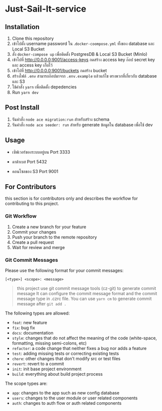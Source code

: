 # Just-Sail-It-service

## Installation

1. Clone this repository
2. เข้าไปตั้ง username password ใน .`docker-coompose.yml` ทั้งของ database และ  Local S3 Bucket
3. สั่ง `docker-compose up` เพื่อติดตั้ง PostgresDB & Local S3 Bucket (MinIo)
4. เข้าไปที่ http://0.0.0.0:9001/access-keys กดสร้าง access key ก๊อป secret key และ access key เก็บไว้
5. เข้าไปที่ http://0.0.0.0:9001/buckets กดสร้าง bucket
5. สร้างไฟล์ `.env` สามารถก๊อปมาจาก `.env.example` แล้วแก้ไข ตรงพวกที่เกี่ยวกับ database และ S3
5. ใช้คำสั่ง `yarn` เพื่อติดตั้ง depedencies
6. Run `yarn dev` 

## Post Install
1. รันคำสั่ง `node ace migration:run` สำหรับสร้าง schema
2. รันคำสั่ง `node ace seeder: run` สำหรับ generate ข้อมูลใน database เพื่อใช้ dev


## Usage
- เซิฟเวอร์ของระบบอยู่บน Port 3333

- ดาต้าเบส Port 5432

- คอนโซลของ S3 Port 9001

## For Contributors

this section is for contributors only and describes the workflow for contributing to this project.

### Git Workflow

1. Create a new branch for your feature
2. Commit your changes
3. Push your branch to the remote repository
4. Create a pull request
5. Wait for review and merge

### Git Commit Messages

Please use the following format for your commit messages:

```
[<type>] <scope>: <message>
```

> this project use git commit message tools (cz-git) to generate commit message It can configure the commit message format and the commit message type in .czrc file. You can use `yarn cm` to generate commit message after `git add .`

The following types are allowed:

- `feat`: new feature
- `fix`: bug fix
- `docs`: documentation
- `style`: changes that do not affect the meaning of the code (white-space, formatting, missing semi-colons, etc)
- `refactor`: a code change that neither fixes a bug nor adds a feature
- `test`: adding missing tests or correcting existing tests
- `chore`: other changes that don't modify src or test files
- `revert`: revert to a commit
- `init`:  init base project environment
- `build`: everything about build project process

The scope types are:

- `app`: changes to the app such as new config database
- `users`: changes to the user module or user related components
- `auth`: changes to auth flow or auth related components



